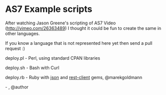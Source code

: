 AS7 Example scripts
===================

After watching Jason Greene's scripting of AS7 Video
(http://vimeo.com/26363489) I thought it could be fun to create the
same in other languages.

If you know a language that is not represented here yet then send a pull request :)


deploy.pl - Perl, using standard CPAN libraries

deploy.sh - Bash with Curl

deploy.rb - Ruby with [json](https://rubygems.org/gems/json) and [rest-client](https://rubygems.org/gems/rest-client) gems, @marekgoldmann

<your language here> - <pull request>, @author

